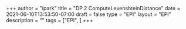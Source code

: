 +++
author = "ipark"
title = "DP.2 ComputeLevenshteinDistance"
date =  2021-06-10T13:53:50-07:00
draft =  false
type = "EPI"
layout = "EPI"
description = ""
tags = ["EPI", 
]
+++
